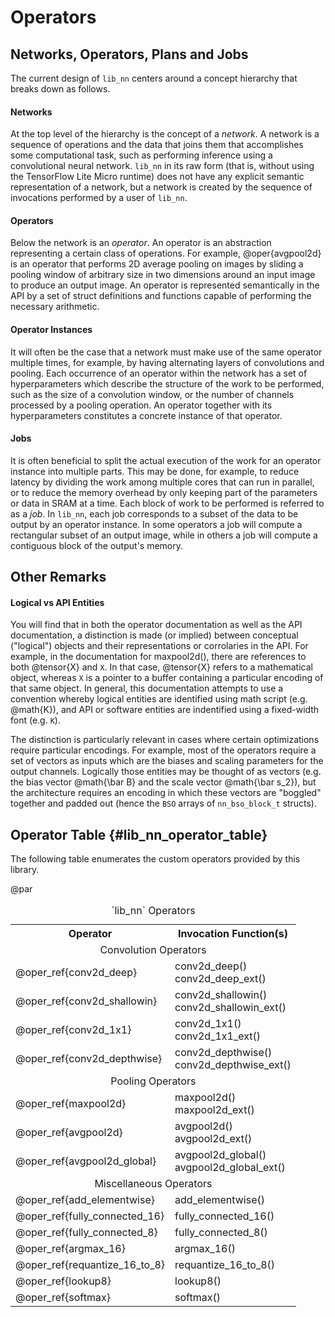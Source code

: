 

# Operators


## Networks, Operators, Plans and Jobs

The current design of `lib_nn` centers around a concept hierarchy that breaks down as follows.

#### Networks

At the top level of the hierarchy is the concept of a _network_. A network is a sequence of operations and the data that
joins them that accomplishes some computational task, such as performing inference using a convolutional neural network.
`lib_nn` in its raw form (that is, without using the TensorFlow Lite Micro runtime) does not have any explicit semantic 
representation of a network, but a network is created by the sequence of invocations performed by a user of `lib_nn`.

#### Operators

Below the network is an _operator_. An operator is an abstraction representing a certain class of operations. For example,
@oper{avgpool2d} is an operator that performs 2D average pooling on images by sliding a pooling window of arbitrary size
in two dimensions around an input image to produce an output image. An operator is represented semantically in the
API by a set of struct definitions and functions capable of performing the necessary arithmetic.

#### Operator Instances

It will often be the case that a network must make use of the same operator multiple times, for example, by having alternating
layers of convolutions and pooling. Each occurrence of an operator within the network has a set of hyperparameters which 
describe the structure of the work to be performed, such as the size of a convolution window, or the 
number of channels processed by a pooling operation. An operator together with its hyperparameters constitutes a concrete 
instance of that operator.

#### Jobs

It is often beneficial to split the actual execution of the work for an operator instance into multiple parts. This may 
be done, for example, to reduce latency by dividing the work among multiple cores that can run in parallel, or to reduce 
the memory overhead by only keeping part of the parameters or data in SRAM at a time. Each block of work to be performed 
is referred to as a _job_. In `lib_nn`, each job corresponds to a subset of the data to be output by an operator 
instance. In some operators a job will compute a rectangular subset of an output image, while in others
a job will compute a contiguous block of the output's memory.


## Other Remarks

#### Logical vs API Entities

You will find that in both the operator documentation as well as the API documentation, a distinction is made (or implied)
between conceptual ("logical") objects and their representations or corrolaries in the API. For example, in the documentation 
for maxpool2d(), there are references to both @tensor{X} and `X`. In that case, @tensor{X} refers to a mathematical object,
whereas `X` is a pointer to a buffer containing a particular encoding of that same object. In general, this documentation 
attempts to use a convention whereby logical entities are identified using math script (e.g. @math{K}), and API or software
entities are indentified using a fixed-width font (e.g. `K`).

The distinction is particularly relevant in cases where certain optimizations require particular encodings. For example, most
of the operators require a set of vectors as inputs which are the biases and scaling parameters for the output channels. 
Logically those entities may be thought of as vectors (e.g. the bias vector @math{\bar B} and the scale vector @math{\bar s_2}), 
but the architecture requires an encoding in which these vectors are "boggled" together and padded out (hence the `BSO` arrays
of `nn_bso_block_t` structs).

## Operator Table       {#lib_nn_operator_table}

The following table enumerates the custom operators provided by this library.

@par


<table>
<caption id="multi_row">`lib_nn` Operators</caption>

<tr><th>Operator    <th colspan="2">Invocation Function(s)

<tr><td align="center" colspan="3">Convolution Operators
<tr><td>@oper_ref{conv2d_deep}          <td>conv2d_deep() 
                                        <br>conv2d_deep_ext()

<tr><td>@oper_ref{conv2d_shallowin}     <td>conv2d_shallowin()
                                        <br>conv2d_shallowin_ext()

<tr><td>@oper_ref{conv2d_1x1}           <td>conv2d_1x1()
                                        <br>conv2d_1x1_ext()

<tr><td>@oper_ref{conv2d_depthwise}     <td>conv2d_depthwise()
                                        <br>conv2d_depthwise_ext()

<tr><td align="center" colspan="6">Pooling Operators
<tr><td>@oper_ref{maxpool2d}            <td>maxpool2d()
                                        <br>maxpool2d_ext()            

<tr><td>@oper_ref{avgpool2d}            <td>avgpool2d()
                                        <br>avgpool2d_ext() 

<tr><td>@oper_ref{avgpool2d_global}     <td>avgpool2d_global()
                                        <br>avgpool2d_global_ext() 

<tr><td align="center" colspan="6">Miscellaneous Operators
<tr><td>@oper_ref{add_elementwise}      <td>add_elementwise()

<tr><td>@oper_ref{fully_connected_16}   <td>fully_connected_16()

<tr><td>@oper_ref{fully_connected_8}    <td>fully_connected_8()

<tr><td>@oper_ref{argmax_16}            <td>argmax_16()

<tr><td>@oper_ref{requantize_16_to_8}   <td>requantize_16_to_8()

<tr><td>@oper_ref{lookup8}              <td>lookup8()

<tr><td>@oper_ref{softmax}              <td>softmax()



</table>



